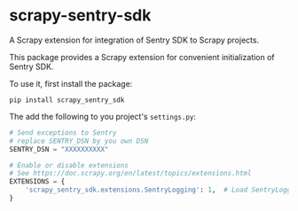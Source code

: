 # scrapy-sentry-sdk
A Scrapy extension for integration of Sentry SDK to Scrapy projects.

This package provides a Scrapy extension for convenient initialization of Sentry SDK.

To use it, first install the package:

```shell script
pip install scrapy_sentry_sdk
```

The add the following to you project's `settings.py`:

```python
# Send exceptions to Sentry
# replace SENTRY_DSN by you own DSN
SENTRY_DSN = "XXXXXXXXXX"

# Enable or disable extensions
# See https://doc.scrapy.org/en/latest/topics/extensions.html
EXTENSIONS = {
    'scrapy_sentry_sdk.extensions.SentryLogging': 1,  # Load SentryLogging extension before others
}
```
